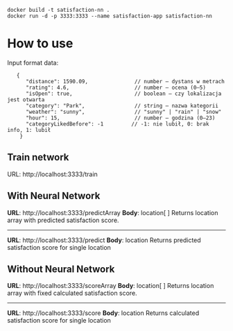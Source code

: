     docker build -t satisfaction-nn .
    docker run -d -p 3333:3333 --name satisfaction-app satisfaction-nn

# How to use

Input format data:

       {
          "distance": 1590.09,               // number – dystans w metrach
          "rating": 4.6,                     // number – ocena (0–5)
          "isOpen": true,                    // boolean – czy lokalizacja jest otwarta
          "category": "Park",                // string – nazwa kategorii
          "weather": "sunny",                // "sunny" | "rain" | "snow"
          "hour": 15,                        // number – godzina (0–23)
          "categoryLikedBefore": -1         // -1: nie lubił, 0: brak info, 1: lubił
        }

## Train network

URL: http://localhost:3333/train

## With Neural Network

**URL**: http://localhost:3333/predictArray
**Body**: location[ ]
Returns location array with predicted satisfaction score.

---

**URL**: http://localhost:3333/predict
**Body**: location
Returns predicted satisfaction score for single location

## Without Neural Network

**URL**: http://localhost:3333/scoreArray
**Body**: location[ ]
Returns location array with fixed calculated satisfaction score.

---

**URL**: http://localhost:3333/score
**Body**: location
Returns calculated satisfaction score for single location
